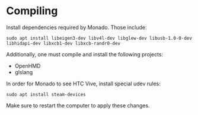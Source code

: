 # Compiling

Install dependencies required by Monado. Those include:
```
sudo apt install libeigen3-dev libv4l-dev libglew-dev libusb-1.0-0-dev libhidapi-dev libxcb1-dev libxcb-randr0-dev
```

Additionally, one must compile and install the following projects:
* OpenHMD
* glslang

In order for Monado to see HTC Vive, install special udev rules:
```
sudo apt install steam-devices
```
Make sure to restart the computer to apply these changes.
